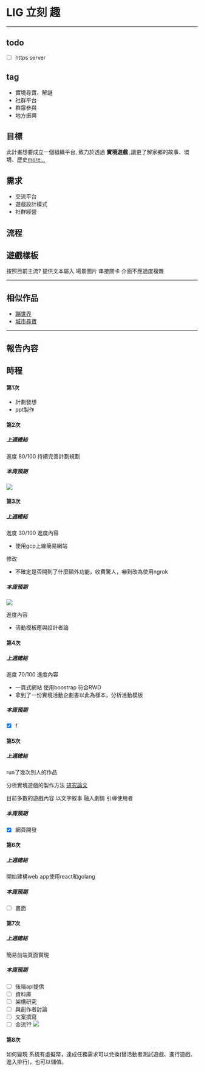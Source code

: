 #  LIG 立刻 趣
---
## todo
- [ ] https server

## tag

- 實境尋寶、解謎
- 社群平台
- 群眾參與
- 地方振興

## 目標
此計畫想要成立一個組織平台,
致力於透過 **實境遊戲** ,讓更了解家鄉的故事、環境、歷史[more...]()

## 需求
- 交流平台
- 遊戲設計模式
- 社群經營

## 流程


## 遊戲樣板
按照目前主流? 提供文本屬入 場景圖片 串接關卡
介面不應過度複雜

---


## 相似作品
- [蹦世界](https://popworld.cc/business)
- [城市尋寶](https://riddlecity.cc/)

---
## 報告內容 

## 時程

#### 第1次
- 計劃發想
- ppt製作

#### 第2次
##### 上週總結
進度 80/100
持續完善計劃規劃
##### 本周預期
![](https://i.imgur.com/csce1WA.jpg)

#### 第3次

##### 上週總結
進度 30/100
進度內容 
- 使用gcp上線簡易網站

修改 
- 不確定是否開到了什麼額外功能，收費驚人，嚇到改為使用ngrok 

##### 本周預期
![](https://i.imgur.com/Zje5zDY.jpg)

進度內容
- 活動模板應與設計者論

#### 第4次

##### 上週總結
進度 70/100
進度內容
- 一頁式網站 使用boostrap 符合RWD
- 拿到了一份實境活動企劃書以此為樣本，分析活動模板
##### 本周預期
- [x] f 

#### 第5次 


##### 上週總結
run了幾次別人的作品

分析實境遊戲的製作方法
[研究論文](https://ndltd.ncl.edu.tw/cgi-bin/gs32/gsweb.cgi/login?o=dnclcdr&s=id=%22103NTPT0787029%22.&searchmode=basi)

目前多數的遊戲內容 以文字敘事 融入劇情 引導使用者 

##### 本周預期
- [x] 網頁開發

#### 第6次

##### 上週總結
開始建構web app使用react和golang

##### 本周預期
- [ ] 畫面

#### 第7次

##### 上週總結
簡易前端頁面實現

##### 本周預期
- [ ] 後端api提供
- [ ] 資料庫
- [ ] 架構研究
- [ ] 與創作者討論
- [ ] 文案撰寫
- [ ] 金流??
![](https://i.imgur.com/Ms2xynr.jpg)

#### 第8次

如何變現
系統有虛擬幣，達成任務需求可以兌換(替活動者測試遊戲、進行遊戲、進入排行)，也可以儲值。
